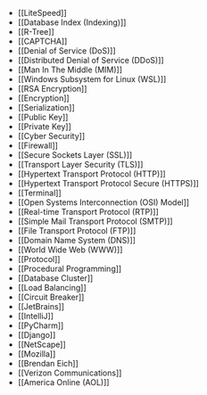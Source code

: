 - [[LiteSpeed]]
- [[Database Index (Indexing)]]
- [[R-Tree]]
- [[CAPTCHA]]
- [[Denial of Service (DoS)]]
- [[Distributed Denial of Service (DDoS)]]
- [[Man In The Middle (MIM)]]
- [[Windows Subsystem for Linux (WSL)]]
- [[RSA Encryption]]
- [[Encryption]]
- [[Serialization]]
- [[Public Key]]
- [[Private Key]]
- [[Cyber Security]]
- [[Firewall]]
- [[Secure Sockets Layer (SSL)]]
- [[Transport Layer Security (TLS)]]
- [[Hypertext Transport Protocol (HTTP)]]
- [[Hypertext Transport Protocol Secure (HTTPS)]]
- [[Terminal]]
- [[Open Systems Interconnection (OSI) Model]]
- [[Real-time Transport Protocol (RTP)]]
- [[Simple Mail Transport Protocol (SMTP)]]
- [[File Transport Protocol (FTP)]]
- [[Domain Name System (DNS)]]
- [[World Wide Web (WWW)]]
- [[Protocol]]
- [[Procedural Programming]]
- [[Database Cluster]]
- [[Load Balancing]]
- [[Circuit Breaker]]
- [[JetBrains]]
- [[IntelliJ]]
- [[PyCharm]]
- [[Django]]
- [[NetScape]]
- [[Mozilla]]
- [[Brendan Eich]]
- [[Verizon Communications]]
- [[America Online (AOL)]]